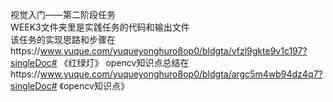 视觉入门——第二阶段任务  
WEEK3文件夹里是实践任务的代码和输出文件  
该任务的实现思路和步骤在https://www.yuque.com/yuqueyonghuro8op0/bldgta/vfzl9gkte9v1c197?singleDoc# 《红绿灯》
opencv知识点总结在https://www.yuque.com/yuqueyonghuro8op0/bldgta/argc5m4wb94dz4q7?singleDoc# 《opencv知识点》
